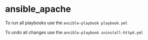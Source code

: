 # ansible_apache
To run all playbooks use the ```ansible-playbook playbook.yml```

To undo all changes use the ```ansible-playbook uninstall-httpd.yml```